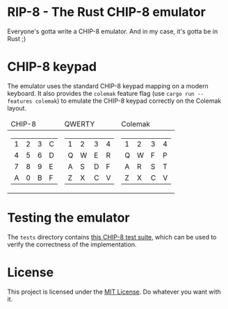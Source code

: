 # RIP-8 - The Rust CHIP-8 emulator

Everyone's gotta write a CHIP-8 emulator. And in my case, it's gotta be in Rust ;)

# CHIP-8 keypad

The emulator uses the standard CHIP-8 keypad mapping on a modern keyboard. It also provides the `colemak` feature flag (use `cargo run --features colemak`) to emulate the CHIP-8 keypad correctly on the Colemak layout.

<table>
  <thead>
    <tr>
      <td>CHIP-8</td>
      <td>QWERTY</td>
      <td>Colemak</td>
    </tr>
  </thead>
  <tbody>
    <tr>
      <td>
        <table>
          <tbody>
            <tr>
              <td>1</td>
              <td>2</td>
              <td>3</td>
              <td>C</td>
            </tr>
            <tr>
              <td>4</td>
              <td>5</td>
              <td>6</td>
              <td>D</td>
            </tr>
            <tr>
              <td>7</td>
              <td>8</td>
              <td>9</td>
              <td>E</td>
            </tr>
            <tr>
              <td>A</td>
              <td>0</td>
              <td>B</td>
              <td>F</td>
            </tr>
          </tbody>
        </table>
      </td>
      <td>
        <table>
          <tbody>
            <tr>
              <td>1</td>
              <td>2</td>
              <td>3</td>
              <td>4</td>
            </tr>
            <tr>
              <td>Q</td>
              <td>W</td>
              <td>E</td>
              <td>R</td>
            </tr>
            <tr>
              <td>A</td>
              <td>S</td>
              <td>D</td>
              <td>F</td>
            </tr>
            <tr>
              <td>Z</td>
              <td>X</td>
              <td>C</td>
              <td>V</td>
            </tr>
          </tbody>
        </table>
      </td>
      <td>
        <table>
          <tbody>
            <tr>
              <td>1</td>
              <td>2</td>
              <td>3</td>
              <td>4</td>
            </tr>
            <tr>
              <td>Q</td>
              <td>W</td>
              <td>F</td>
              <td>P</td>
            </tr>
            <tr>
              <td>A</td>
              <td>R</td>
              <td>S</td>
              <td>T</td>
            </tr>
            <tr>
              <td>Z</td>
              <td>X</td>
              <td>C</td>
              <td>V</td>
            </tr>
          </tbody>
        </table>
      </td>
    </tr>
  </tbody>
</table>

# Testing the emulator

The `tests` directory contains [this CHIP-8 test suite](https://github.com/Timendus/chip8-test-suite), which can be used to verify the correctness of the implementation.

# License

This project is licensed under the [MIT License](/LICENSE). Do whatever you want with it.
